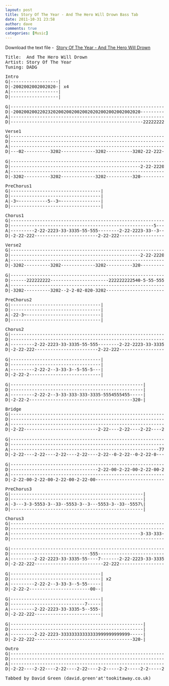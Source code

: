 ```yaml
---
layout: post
title: Story Of The Year - And The Hero Will Drown Bass Tab
date: 2011-10-31 23:58
author: dave
comments: true
categories: [Music]
---
```

Download the text file -  <a href="http://tookitaway.co.uk/wp-content/uploads/2012/01/ATHWD.txt">Story Of The Year - And The Hero Will Drown</a>

<!--more-->
<pre>Title:  And The Hero Will Drown
Artist: Story Of The Year
Tuning: DADG</pre>
<pre>Intro
G|------------------|
D|-2002002002002020-| x4
A|------------------|
D|------------------|

G|------------------------------------------------------------------|
D|-200200200220232020020020020020202002002002002020----------22222--|
A|------------------------------------------------------------------|
D|--------------------------------------------------22222222--------|</pre>
<pre>Verse1
G|------------------------------------------------------------------|
D|------------------------------------------------------------------|
A|------------------------------------------------------------------|
D|---02----------3202-------------3202----------3202-22-222---0-00--|

G|------------------------------------------------------------------|
D|-------------------------------------------------2-22-2220-00-000-|
A|------------------------------------------------------------------|
D|-3202----------3202-------------3202----------320-----------------|</pre>
<pre>PreChorus1
G|----------------------------------|
D|----------------------------------|
A|-3~-----------5--3~---------------|
D|----------------------------------|</pre>
<pre>Chorus1
G|------------------------------------------------------------------|
D|------------------------------------------------------5-----7-----|
A|---------2-22-2223-33-3335-55-555--------2-22-2223-33--3--5---55--|
D|-2-22-222------------------------2-22-222-------------------------|</pre>
<pre>Verse2
G|------------------------------------------------------------------|
D|-------------------------------------------------2-22-2220-00-000-|
A|------------------------------------------------------------------|
D|-3202----------3202-------------3202----------320-----------------|

G|------------------------------------------------------------------|
D|------222222222----------------------222222222540-5-55-555--4-44--|
A|------------------------------------------------------------------|
D|-3202----------3202--2-2-02-020-3202------------------------------|</pre>
<pre>PreChorus2
G|----------------------------------|
D|----------------------------------|
A|-22-3~----------------------------|
D|----------------------------------|</pre>
<pre>Chorus2
G|------------------------------------------------------------------|
D|-----------------------------------------------------------7------|
A|---------2-22-2223-33-3335-55-555--------2-22-2223-33-33355-------|
D|-2-22-222------------------------2-22-222---------------------000-|

G|----------------------------------|
D|----------------------------------|
A|---------2-22-2--3-33-3--5-55-5---|
D|-2-22-2---------------------------|

G|--------------------------------------------------|
D|--------------------------------------------------|
A|---------2-22-2--3-33-333-333-3335-5554555455-----|
D|-2-22-2---------------------------------------320-|</pre>
<pre>Bridge
G|------------------------------------------------------------------|
D|------------------------------------------------------------------|
A|------------------------------------------------------------------|
D|-2-22----------------------------2-22----2-22----2-22----2~-------|

G|------------------------------------------------------------------|
D|------------------------------------------------------------------|
A|--------------------------------------------------------7777-7777-|
D|-2-22----2-22----2-22----2-22----2-22--0-2-22--0-2-22-0-----------|

G|------------------------------------------------------------------|
D|---------------------------------2-22-00-2-22-00-2-22-00-2-22-00--|
A|------------------------------------------------------------------|
D|-2-22-00-2-22-00-2-22-00-2-22-00----------------------------------|</pre>
<pre>PreChorus3
G|--------------------------------------------------|
D|--------------------------------------------------|
A|-3---3-3-5553-3--33--5553-3--3---5553-3--33--5557\|
D|--------------------------------------------------|</pre>
<pre>Chorus3
G|------------------------------------------------------------------|
D|------------------------------------------------------------------|
A|-------------------------------------------------3-33-333-3333555-|
D|------------------------------------------------------------------|

G|------------------------------------------------------------------|
D|------------------------------555---------------------------------|
A|---------2-22-2223-33-3335-55----7-------2-22-2223-33-3335-555----|
D|-2-22-222--------------------------22-222---------------------000-|

G|----------------------------------|
D|----------------------------------| x2
A|---------2-22-2--3-33-3--5-55-----|
D|-2-22-2-----------------------00--|

G|----------------------------------|
D|----------------------------7-----|
A|---------2-22-2223-33-3335-5--555-|
D|-2-22-222-------------------------|

G|--------------------------------------------------|
D|--------------------------------------------------|
A|---------2-22-2223-33333333333333999999999999-----|
D|-2-22-222-------------------------------------320-|</pre>
<pre>Outro
G|--------------------------------------------------------------------------|
D|--------------------------------------------------------------------------|
A|--------------------------------------------------------------------------|
D|-2-22----2-22----2-22----2-22----2-2-----2-2-----2-2-----2-2-----2-2------|</pre>
<pre>Tabbed by David Green (david.green'at'tookitaway.co.uk)</pre>
